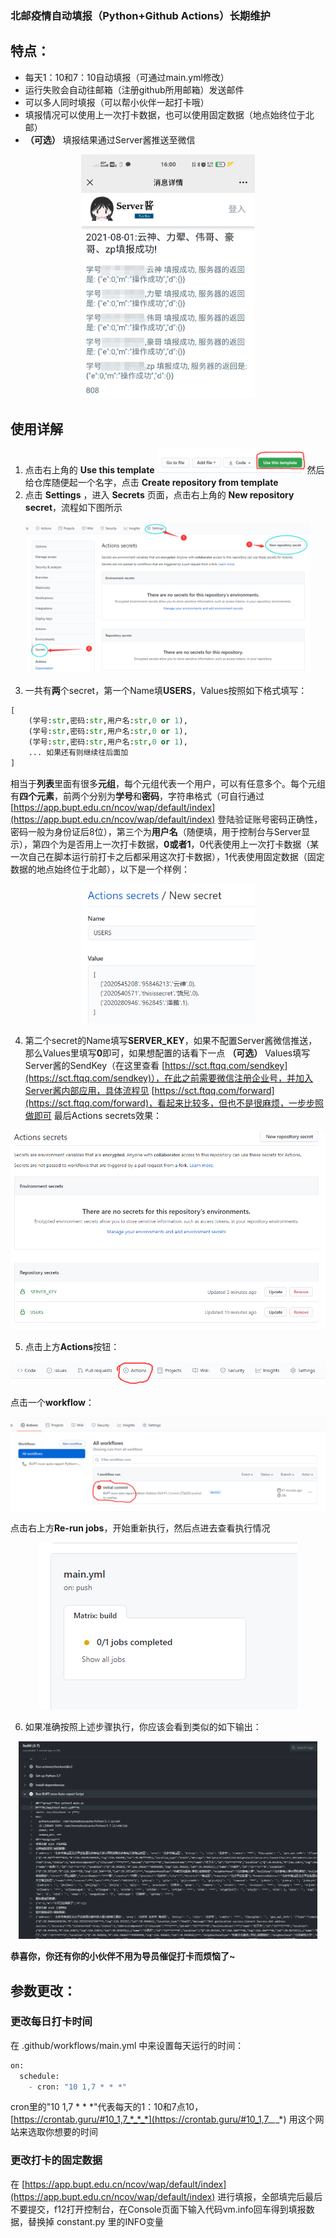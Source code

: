 ### 北邮疫情自动填报（Python+Github Actions）长期维护
## 特点：

- 每天1：10和7：10自动填报（可通过main.yml修改）
- 运行失败会自动往邮箱（注册github所用邮箱）发送邮件
- 可以多人同时填报（可以帮小伙伴一起打卡哦）
- 填报情况可以使用上一次打卡数据，也可以使用固定数据（地点始终位于北邮）
- **（可选）** 填报结果通过Server酱推送至微信
  ​

<div align="center">
<img src='img/1.png' width=55%/>
</div>




## 使用详解

1. 点击右上角的 **Use this template** <img src="img/2.png" width="50%">然后给仓库随便起一个名字，点击 **Create repository from template**
2. 点击 **Settings** ，进入 **Secrets** 页面，点击右上角的 **New repository secret**，流程如下图所示
<div align="center">
<img src="img/3.png" width="90%">
</div>

3. 一共有**两**个secret，第一个Name填**USERS**，Values按照如下格式填写：

```python
[
    (学号:str,密码:str,用户名:str,0 or 1),
    (学号:str,密码:str,用户名:str,0 or 1),
    (学号:str,密码:str,用户名:str,0 or 1),
    ... 如果还有则继续往后面加
]
```

相当于**列表**里面有很多**元组**，每个元组代表一个用户，可以有任意多个。每个元组有**四个元素**，前两个分别为**学号**和**密码**，字符串格式（可自行通过 [https://app.bupt.edu.cn/ncov/wap/default/index](https://app.bupt.edu.cn/ncov/wap/default/index) 登陆验证账号密码正确性，密码一般为身份证后8位），第三个为**用户名**（随便填，用于控制台与Server显示），第四个为是否用上一次打卡数据，**0或者1**，0代表使用上一次打卡数据（某一次自己在脚本运行前打卡之后都采用这次打卡数据），1代表使用固定数据（固定数据的地点始终位于北邮），以下是一个样例：

<div align="center">
	<img src="img/4.png" width="55%">
</div>


4. 第二个secret的Name填写**SERVER_KEY**，如果不配置Server酱微信推送，那么Values里填写**0**即可，如果想配置的话看下一点
 **（可选）** Values填写Server酱的SendKey（在这里查看 [https://sct.ftqq.com/sendkey](https://sct.ftqq.com/sendkey)），在此之前需要微信注册企业号，并加入Server酱内部应用，具体流程见 [https://sct.ftqq.com/forward](https://sct.ftqq.com/forward)，看起来比较多，但也不是很麻烦，一步步照做即可
最后Actions secrets效果：

<div align="center">
<img src="img/5.png" width="100%">
</div>

5. 点击上方**Actions**按钮：

<img src="img/6.png" width="100%">

点击一个**workflow**：

<div align="center">
<img src="img/7.png" width="100%">
</div>

点击右上方**Re-run jobs**，开始重新执行，然后点进去查看执行情况

<div align="center">
<img src="img/8.png" >
</div>

6. 如果准确按照上述步骤执行，你应该会看到类似的如下输出：

<div align="center">
<img src="img/9.png" width="95%">
</div>

**恭喜你，你还有你的小伙伴不用为导员催促打卡而烦恼了~**


## 参数更改：
### 更改每日打卡时间
在 .github/workflows/main.yml 中来设置每天运行的时间：
```python
on:
  schedule:
    - cron: "10 1,7 * * *"
```
cron里的"10 1,7 * * \*"代表每天的1：10和7点10，[https://crontab.guru/#10_1,7_*_*_*](https://crontab.guru/#10_1,7_*_*_*) 用这个网站来选取你想要的时间
### 更改打卡的固定数据
在 [https://app.bupt.edu.cn/ncov/wap/default/index](https://app.bupt.edu.cn/ncov/wap/default/index) 进行填报，全部填完后最后不要提交，f12打开控制台，在Console页面下输入代码vm.info回车得到填报数据，替换掉 constant.py 里的INFO变量
​



